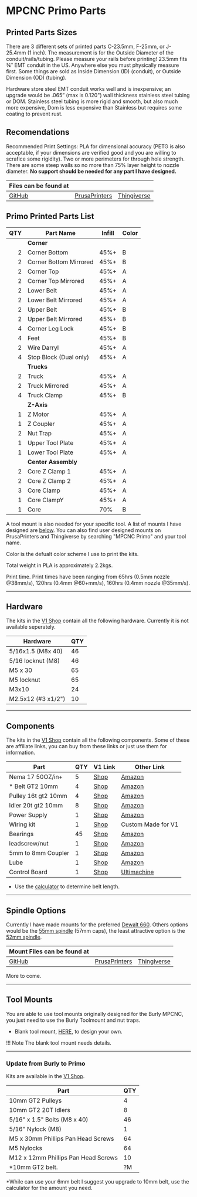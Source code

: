 # MPCNC Primo Parts

## Printed Parts Sizes
There are 3 different sets of printed parts C-23.5mm, F-25mm, or J-25.4mm (1 inch). The measurement is for the Outside Diameter of the conduit/rails/tubing. Please measure your rails before printing! 23.5mm fits ¾″ EMT conduit in the US. Anywhere else you must physically measure first. Some things are sold as Inside Dimension (ID) (conduit), or Outside Dimension (OD) (tubing).

Hardware store steel EMT conduit works well and is inexpensive; an upgrade would be .065” (max is 0.120") wall thickness stainless steel tubing or DOM. Stainless steel tubing is more rigid and smooth, but also much more expensive, Dom is less expensive than Stainless but requires some coating to prevent rust.

## Recomendations
Recommended Print Settings: PLA for dimensional accuracy (PETG is also acceptable, if your dimensions are verified good and you are willing to scrafice some rigidity). Two or more perimeters for through hole strength. There are some steep walls so no more than 75% layer height to nozzle diameter. 
**No support should be needed for any part I have designed.**

| Files can be found at                                    |                                                                           |                                                         |
|----------------------------------------------------------|---------------------------------------------------------------------------|---------------------------------------------------------|
| [GitHub](https://github.com/V1EngineeringInc/PrimoParts) | [PrusaPrinters](https://www.prusaprinters.org/social/47417-ryan-z/prints) | [Thingiverse](https://www.thingiverse.com/allted/about) |

## Primo Printed Parts List

| QTY | Part Name              | Infill | Color |
|----:|------------------------|--------|-------|
|     | **Corner**             |        |       |
|   2 | Corner Bottom          | 45%+   |   B   |
|   2 | Corner Bottom Mirrored | 45%+   |   B   |
|   2 | Corner Top             | 45%+   |   A   |
|   2 | Corner Top Mirrored    | 45%+   |   A   |
|   2 | Lower Belt             | 45%+   |   A   |
|   2 | Lower Belt Mirrored    | 45%+   |   A   |
|   2 | Upper Belt             | 45%+   |   B   |
|   2 | Upper Belt Mirrored    | 45%+   |   B   |
|   4 | Corner Leg Lock        | 45%+   |   B   |
|   4 | Feet                   | 45%+   |   B   |
|   2 | Wire Darryl            | 45%+   |   A   |
|   4 | Stop Block (Dual only) | 45%+   |   A   |
|     | **Trucks**             |        |       |
|   2 | Truck                  | 45%+   |   A   |
|   2 | Truck Mirrored         | 45%+   |   A   |
|   4 | Truck Clamp            | 45%+   |   B   |
|     | **Z-Axis**             |        |       |
|   1 | Z Motor                | 45%+   |   A   |
|   1 | Z Coupler              | 45%+   |   A   |
|   2 | Nut Trap               | 45%+   |   A   |
|   1 | Upper Tool Plate       | 45%+   |   A   |
|   1 | Lower Tool Plate       | 45%+   |   A   |
|     | **Center Assembly**    |        |       |
|   2 | Core Z Clamp 1         | 45%+   |   A   |
|   2 | Core Z Clamp 2         | 45%+   |   A   |
|   3 | Core Clamp             | 45%+   |   A   |
|   1 | Core ClampY            | 45%+   |   A   |
|   1 | Core                   | 70%    |   B   |

A tool mount is also needed for your specific tool. A list of mounts I have designed are [below](#spindle-options). You can also find user designed mounts on PrusaPrinters and Thingiverse by searching "MPCNC Primo" and your tool name.

Color is the defualt color scheme I use to print the kits.

Total weight in PLA is approximately 2.2kgs.

Print time. Print times have been ranging from 65hrs (0.5mm nozzle @38mm/s), 120hrs (0.4mm @60+mm/s), 160hrs (0.4mm nozzle @35mm/s).
___

## Hardware

The kits in the [V1 Shop](https://shop.v1engineering.com/collections/parts) contain all the following hardware. Currently it is not available seperately.

| Hardware           | QTY |
|--------------------|-----|
| 5/16x1.5 (M8x 40)  | 46  |
| 5/16 locknut (M8)  | 46  |
| M5 x 30            | 65  |
| M5 locknut         | 65  |
| M3x10              | 24  |
| M2.5x12 (#3 x1/2") | 10  |

___

## Components

The kits in the [V1 Shop](https://shop.v1engineering.com/collections/parts) contain all the following components.
Some of these are affiliate links, you can buy from these links or just use them for information.

| Part                | QTY | V1 Link                                                                                                                              | Other Link                                                |
|---------------------|-----|--------------------------------------------------------------------------------------------------------------------------------------|-----------------------------------------------------------|
| Nema 17 50OZ/in+    | 5   | [Shop](https://shop.v1engineering.com/collections/parts/products/nema-17-76oz-in-steppers)                                           | [Amazon](https://amzn.to/3hQKILc)                         |
| * Belt GT2 10mm     | 4   | [Shop](https://shop.v1engineering.com/collections/lowrider-parts/products/gt2-10mm-belt)                                             | [Amazon](https://amzn.to/2V5pfo8)                         |
| Pulley 16t gt2 10mm | 4   | [Shop](https://shop.v1engineering.com/collections/lowrider-parts/products/pulley-16-tooth-gt2-10mm)                                  | [Amazon](https://amzn.to/2NhW5xC)                         |
| Idler 20t gt2 10mm  | 8   | [Shop](https://shop.v1engineering.com/collections/lowrider-parts/products/20t-idler-gt2-10mm)                                        | [Amazon](https://amzn.to/37TNJWh)                         |
| Power Supply        | 1   | [Shop](https://shop.v1engineering.com/collections/lowrider-parts/products/12v-6a-power-supply)                                       | [Amazon](https://amzn.to/2Cwlp0M)                         |
| Wiring kit          | 1   | [Shop](https://shop.v1engineering.com/collections/lowrider-parts/products/wiring-kit-1)                                              | Custom Made for V1                                        |
| Bearings            | 45  | [Shop](https://shop.v1engineering.com/collections/lowrider-parts/products/bearings-608-2rs)                                          | [Amazon](https://amzn.to/2Cxe7tJ)                         |
| leadscrew/nut       | 1   | [Shop](https://shop.v1engineering.com/collections/lowrider-parts/products/300mm-leadscrew-and-nut)                                   | [Amazon](https://amzn.to/2V7wUSK)                         |
| 5mm to 8mm Coupler  | 1   | [Shop](https://shop.v1engineering.com/collections/lowrider-parts/products/5mm-to-8mm-flex-coupler)                                   | [Amazon](https://amzn.to/2APIifi)                         |
| Lube                | 1   | [Shop](https://shop.v1engineering.com/collections/lowrider-parts/products/super-lube-silicone-lubricating-grease-with-syncolon-ptfe) | [Amazon](https://amzn.to/2BzXbC7)                         |
| Control Board       | 1   | [Shop](https://shop.v1engineering.com/collections/parts)                                                                             | [Ultimachine](https://ultimachine.com/products/rambo-1-4) |

* Use the [calculator](calculator.md) to determine belt length.

___

## Spindle Options

Currently I have made mounts for the preferred [Dewalt 660](https://amzn.to/2Z3yaHC).
Others options would be the [55mm spindle](https://amzn.to/2BsxX8S) (57mm caps), the least attractive option is the [52mm spindle](https://amzn.to/2BtIFvO).


| Mount Files can be found at                                           |                                                                           |                                                         |
|-----------------------------------------------------------------------|---------------------------------------------------------------------------|---------------------------------------------------------|
| [GitHub](https://github.com/V1EngineeringInc/MPCNC_Primo_Tool_Mounts) | [PrusaPrinters](https://www.prusaprinters.org/social/47417-ryan-z/prints) | [Thingiverse](https://www.thingiverse.com/allted/about) |


More to come.

___

## Tool Mounts

You are able to use tool mounts originally designed for the Burly MPCNC, you just need to use the Burly Toolmount and nut traps.

* Blank tool mount, [HERE](), to design your own.

!!! Note
    The blank tool mount needs details.

___

### Update from Burly to Primo

Kits are available in the [V1 Shop](https://shop.v1engineering.com/products/mpcnc-burly-to-primo-hardware-kit).

| Part                                | QTY |
|-------------------------------------|-----|
| 10mm GT2 Pulleys                    | 4   |
| 10mm GT2 20T Idlers                 | 8   |
| 5/16" x 1.5" Bolts (M8 x 40)        | 46  |
| 5/16" Nylock (M8)                   | 1   |
| M5 x 30mm Phillips Pan Head Screws  | 64  |
| M5 Nylocks                          | 64  |
| M12 x 12mm Phillips Pan Head Screws | 10  |
| *10mm GT2 belt.                     | ?M  |

*While can use your 6mm belt I suggest you upgrade to 10mm belt, use the calculator for the amount you need.
